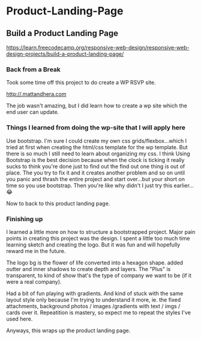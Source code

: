 # Product-Landing-Page

## Build a Product Landing Page

<https://learn.freecodecamp.org/responsive-web-design/responsive-web-design-projects/build-a-product-landing-page/>

### Back from a Break

Took some time off this project to do create a WP RSVP site.

<http://.mattandhera.com>

The job wasn't amazing, but I did learn how to create a wp site which the end user can update.

### Things I learned from doing the wp-site that I will apply here

Use bootstrap. I'm sure I could create my own css grids/flexbox...which I tried at first when creating the html/css template for the wp template. But there is so much I still need to learn about organizing my css. I think Using Bootstrap is the best decision because when the clock is ticking it really sucks to think you're done just to find out the find out one thing is out of place. The you try to fix it and it creates another problem and so on until you panic and thrash the entire project and start over...but your short on time so you use bootstrap. Then you're like why didn't I just try this earlier...😂

Now to back to this product landing page.

### Finishing up

I learned a little more on how to structure a bootstrapped project. Major pain points in creating this project was the design. I spent a little too much time learning sketch and creating the logo. But it was fun and will hopefully reward me in the future.

The logo bg is the flower of life converted into a hexagon shape. added outter and inner shadows to create depth and layers. The "Plus" is transparent, to kind of show that's the type of company we want to be (if it were a real company).

Had a bit of fun playing with gradients. And kind of stuck with the same layout style only because I'm trying to understand it more, ie. the fixed attachments, background photos / images /gradients with text / imgs / cards over it. Repeatition is mastery, so expect me to repeat the styles I've used here.

Anyways, this wraps up the product landing page.
